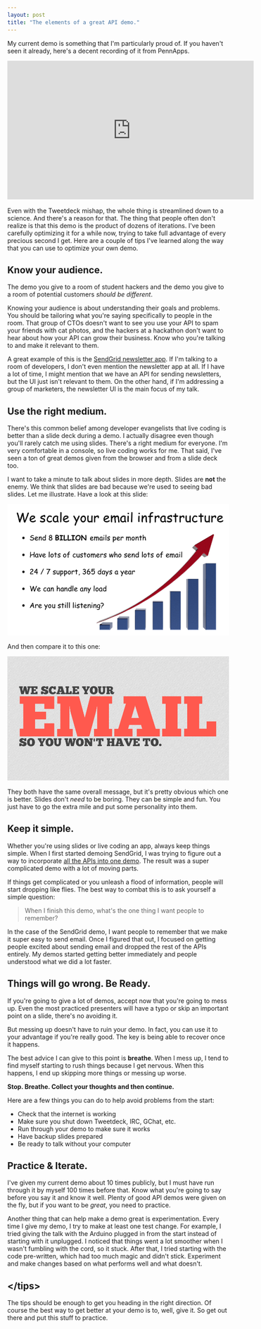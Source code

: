 ```yaml
---
layout: post
title: "The elements of a great API demo."
---
```


My current demo is something that I'm particularly proud of.  If you haven't
seen it already, here's a decent recording of it from PennApps.

<iframe width="560" height="315" src="http://www.youtube.com/embed/-5gZ4FwL-ro"
frameborder="0" allowfullscreen></iframe>

Even with the Tweetdeck mishap, the whole thing is streamlined down to a
science.  And there's a reason for that.  The thing that people often don't
realize is that this demo is the product of dozens of iterations.  I've been
carefully optimizing it for a while now, trying to take full advantage of every
precious second I get.  Here are a couple of tips I've learned along the way
that you can use to optimize your own demo.

## Know your audience.

The demo you give to a room of student hackers and the demo you give to a
room of potential customers *should be different*.

Knowing your audience is about understanding their goals and problems.  You should 
be tailoring what you're saying specifically to people in the room.  That group
of CTOs doesn't want to see you use your API to spam your friends with cat photos,
and the hackers at a hackathon don't want to hear about how your API can grow their 
business.  Know who you're talking to and make it relevant to them.

A great example of this is the [SendGrid newsletter app](http://blog.sendgrid.com/new-marketing-newsletter-application/).
If I'm talking to a room of developers, I don't even mention the newsletter app at all.
If I have a lot of time, I might mention that we have an API for sending newsletters,
but the UI just isn't relevant to them.  On the other hand, if I'm addressing a group of
marketers, the newsletter UI is the main focus of my talk.

## Use the right medium.

There's this common belief among developer evangelists that live coding
is better than a slide deck during a demo.  I actually disagree even though
you'll rarely catch me using slides.  There's a right medium for
everyone.  I'm very comfortable in a console, so live coding works for me.  That
said, I've seen a ton of great demos given from the browser and from a slide deck
too.

I want to take a minute to talk about slides in more depth.  Slides are **not**
the enemy. We think that slides are bad because we're used to seeing bad slides.
Let me illustrate.  Have a look at this slide:

![Bad Slide](/img/bad_slide.png)

And then compare it to this one:

![Good Slide](/img/good_slide.png)

They both have the same overall message, but it's pretty obvious which one is 
better.  Slides don't *need* to be boring.  They can be simple and fun.  You 
just have to go the extra mile and put some personality into them.

## Keep it simple.

Whether you're using slides or live coding an app, always keep things simple.  When I
first started demoing SendGrid, I was trying to figure out a way to incorporate
[all the APIs into one demo](https://speakerdeck.com/theycallmeswift/sendgrid-del).
The result was a super complicated demo with a lot of moving parts.

If things get complicated or you unleash a flood of information, people will
start dropping like flies.  The best way to combat this is to ask yourself a
simple question:

> When I finish this demo, what's the one thing I want people to
remember?

In the case of the SendGrid demo, I want people to remember that we make it
super easy to send email.  Once I figured that out, I focused on getting
people excited about sending email and dropped the rest of the APIs entirely.
My demos started getting better immediately and people understood what we did a
lot faster.

## Things will go wrong. Be Ready.

If you're going to give a lot of demos, accept now that you're going to mess up.
Even the most practiced presenters will have a typo or skip an important point
on a slide, there's no avoiding it.

But messing up doesn't have to ruin your demo.  In fact, you can use it to your
advantage if you're really good.  The key is being able to recover once it happens.

The best advice I can give to this point is **breathe**.  When I mess up, I tend to 
find myself starting to rush things because I get nervous.  When this happens, I end 
up skipping more things or messing up worse.

**Stop.  Breathe.  Collect your thoughts and then continue.**

Here are a few things you can do to help avoid problems from the start:

 - Check that the internet is working
 - Make sure you shut down Tweetdeck, IRC, GChat, etc.
 - Run through your demo to make sure it works
 - Have backup slides prepared
 - Be ready to talk without your computer

## Practice & Iterate.

I've given my current demo about 10 times publicly, but I must have run through
it by myself 100 times before that.  Know what you're going to say before you
say it and know it well.  Plenty of good API demos were given on the fly, but if
you want to be *great*, you need to practice.

Another thing that can help make a demo great is experimentation.  Every time
I give my demo, I try to make at least one test change.  For example, I tried
giving the talk with the Arduino plugged in from the start instead of starting
with it unplugged.  I noticed that things went a lot smoother when I wasn't fumbling
with the cord, so it stuck.  After that, I tried starting with the code
pre-written, which had too much magic and didn't stick.  Experiment and make
changes based on what performs well and what doesn't.

## &lt;/tips&gt;

The tips should be enough to get you heading in the right direction.  Of course
the best way to get better at your demo is to, well, give it.  So get out there 
and put this stuff to practice.
